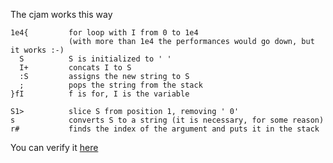 The cjam works this way

```
1e4{         for loop with I from 0 to 1e4 
             (with more than 1e4 the performances would go down, but it works :-)
  S          S is initialized to ' '
  I+         concats I to S
  :S         assigns the new string to S
  ;          pops the string from the stack
}fI          f is for, I is the variable

S1>          slice S from position 1, removing ' 0'
s            converts S to a string (it is necessary, for some reason)
r#           finds the index of the argument and puts it in the stack
```

You can verify it [here](http://cjam.aditsu.net/#code=1e4%7BSI%2B%3AS%3B%7DfIS1%3Esr%23&input=2930)